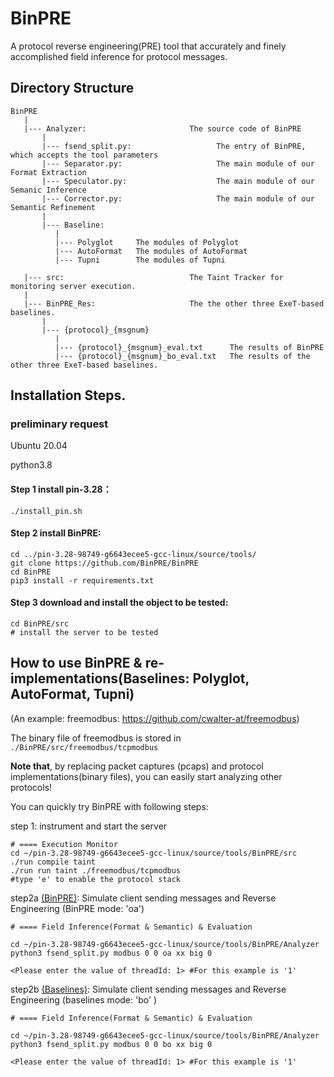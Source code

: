 # BinPRE
A protocol reverse engineering(PRE) tool that accurately and finely accomplished field inference for protocol messages.

## Directory Structure

```
BinPRE
   |
   |--- Analyzer:                       The source code of BinPRE
       |
       |--- fsend_split.py:                   The entry of BinPRE, which accepts the tool parameters
       |--- Separator.py:                     The main module of our Format Extraction
       |--- Speculator.py:                    The main module of our Semanic Inference
       |--- Corrector.py:                     The main module of our Semantic Refinement
       |
       |--- Baseline:  
          |
          |--- Polyglot     The modules of Polyglot
          |--- AutoFormat   The modules of AutoFormat
          |--- Tupni        The modules of Tupni

   |--- src:                            The Taint Tracker for monitoring server execution.
   |
   |--- BinPRE_Res:                     The the other three ExeT-based baselines.
       |
       |--- {protocol}_{msgnum} 
          |
          |--- {protocol}_{msgnum}_eval.txt      The results of BinPRE
          |--- {protocol}_{msgnum}_bo_eval.txt   The results of the other three ExeT-based baselines. 
```


## Installation Steps.

### preliminary request
Ubuntu 20.04

python3.8

#### Step 1 install **pin-3.28**：

```
./install_pin.sh

```
#### Step 2 install **BinPRE**:
```
cd ../pin-3.28-98749-g6643ecee5-gcc-linux/source/tools/
git clone https://github.com/BinPRE/BinPRE
cd BinPRE
pip3 install -r requirements.txt
```

#### Step 3 download and install the object to be tested:
```
cd BinPRE/src
# install the server to be tested
```


## How to use BinPRE & re-implementations(Baselines: Polyglot, AutoFormat, Tupni)
(An example: freemodbus: https://github.com/cwalter-at/freemodbus)

The binary file of freemodbus is stored in ```./BinPRE/src/freemodbus/tcpmodbus``` 

**Note that**, by replacing packet captures (pcaps) and protocol implementations(binary files), you can easily start analyzing other protocols!

You can quickly try BinPRE with following steps:

step 1: instrument and start the server
```
# ==== Execution Monitor
cd ~/pin-3.28-98749-g6643ecee5-gcc-linux/source/tools/BinPRE/src
./run compile taint
./run run taint ./freemodbus/tcpmodbus
#type 'e' to enable the protocol stack

```
step2a <u>(BinPRE)</u>: Simulate client sending messages and Reverse Engineering (BinPRE mode: 'oa')
```
# ==== Field Inference(Format & Semantic) & Evaluation

cd ~/pin-3.28-98749-g6643ecee5-gcc-linux/source/tools/BinPRE/Analyzer
python3 fsend_split.py modbus 0 0 oa xx big 0 

<Please enter the value of threadId: 1> #For this example is '1'

```

step2b <u>(Baselines)</u>: Simulate client sending messages and Reverse Engineering (baselines mode: 'bo' )
```
# ==== Field Inference(Format & Semantic) & Evaluation

cd ~/pin-3.28-98749-g6643ecee5-gcc-linux/source/tools/BinPRE/Analyzer
python3 fsend_split.py modbus 0 0 bo xx big 0 

<Please enter the value of threadId: 1> #For this example is '1'

```





